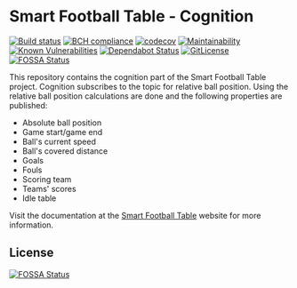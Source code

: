 # Smart Football Table - Cognition

[![Build status](https://github.com/smart-football-table/smart-football-table-cognition/actions/workflows/maven.yml/badge.svg)](https://github.com/smart-football-table/smart-football-table-cognition/actions/workflows/maven.yml)
[![BCH compliance](https://bettercodehub.com/edge/badge/smart-football-table/smart-football-table-cognition?branch=master)](https://bettercodehub.com/)
[![codecov](https://codecov.io/gh/smart-football-table/smart-football-table-cognition/branch/master/graph/badge.svg)](https://codecov.io/gh/smart-football-table/smart-football-table-cognition)
[![Maintainability](https://api.codeclimate.com/v1/badges/448ac668cd07bdea8577/maintainability)](https://codeclimate.com/github/smart-football-table/smart-football-table-cognition/maintainability)
[![Known Vulnerabilities](https://snyk.io/test/github/smart-football-table/smart-football-table-cognition/badge.svg?targetFile=pom.xml)](https://snyk.io/test/github/smart-football-table/smart-football-table-cognition?targetFile=pom.xml)
[![Dependabot Status](https://api.dependabot.com/badges/status?host=github&repo=smart-football-table/smart-football-table-cognition)](https://dependabot.com)
[![GitLicense](https://gitlicense.com/badge/smart-football-table/smart-football-table-cognition)](https://gitlicense.com/license/smart-football-table/smart-football-table-cognition)
[![FOSSA Status](https://app.fossa.com/api/projects/git%2Bgithub.com%2Fsmart-football-table%2Fsmart-football-table-cognition.svg?type=shield)](https://app.fossa.com/projects/git%2Bgithub.com%2Fsmart-football-table%2Fsmart-football-table-cognition?ref=badge_shield)

This repository contains the cognition part of the Smart Football Table project. Cognition subscribes to the topic for relative ball position. Using the relative ball position calculations are done and the following properties are published: 

- Absolute ball position
- Game start/game end
- Ball's current speed
- Ball's covered distance
- Goals
- Fouls
- Scoring team
- Teams' scores
- Idle table

Visit the documentation at the [Smart Football Table](https://smart-football-table.github.io/services/ball-cognition/) website for more information.



## License
[![FOSSA Status](https://app.fossa.com/api/projects/git%2Bgithub.com%2Fsmart-football-table%2Fsmart-football-table-cognition.svg?type=large)](https://app.fossa.com/projects/git%2Bgithub.com%2Fsmart-football-table%2Fsmart-football-table-cognition?ref=badge_large)
